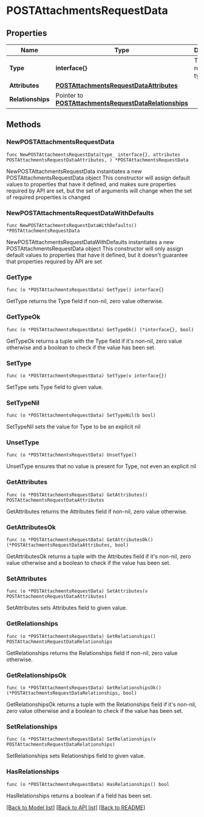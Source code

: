 # POSTAttachmentsRequestData

## Properties

Name | Type | Description | Notes
------------ | ------------- | ------------- | -------------
**Type** | **interface{}** | The resource&#39;s type | 
**Attributes** | [**POSTAttachmentsRequestDataAttributes**](POSTAttachmentsRequestDataAttributes.md) |  | 
**Relationships** | Pointer to [**POSTAttachmentsRequestDataRelationships**](POSTAttachmentsRequestDataRelationships.md) |  | [optional] 

## Methods

### NewPOSTAttachmentsRequestData

`func NewPOSTAttachmentsRequestData(type_ interface{}, attributes POSTAttachmentsRequestDataAttributes, ) *POSTAttachmentsRequestData`

NewPOSTAttachmentsRequestData instantiates a new POSTAttachmentsRequestData object
This constructor will assign default values to properties that have it defined,
and makes sure properties required by API are set, but the set of arguments
will change when the set of required properties is changed

### NewPOSTAttachmentsRequestDataWithDefaults

`func NewPOSTAttachmentsRequestDataWithDefaults() *POSTAttachmentsRequestData`

NewPOSTAttachmentsRequestDataWithDefaults instantiates a new POSTAttachmentsRequestData object
This constructor will only assign default values to properties that have it defined,
but it doesn't guarantee that properties required by API are set

### GetType

`func (o *POSTAttachmentsRequestData) GetType() interface{}`

GetType returns the Type field if non-nil, zero value otherwise.

### GetTypeOk

`func (o *POSTAttachmentsRequestData) GetTypeOk() (*interface{}, bool)`

GetTypeOk returns a tuple with the Type field if it's non-nil, zero value otherwise
and a boolean to check if the value has been set.

### SetType

`func (o *POSTAttachmentsRequestData) SetType(v interface{})`

SetType sets Type field to given value.


### SetTypeNil

`func (o *POSTAttachmentsRequestData) SetTypeNil(b bool)`

 SetTypeNil sets the value for Type to be an explicit nil

### UnsetType
`func (o *POSTAttachmentsRequestData) UnsetType()`

UnsetType ensures that no value is present for Type, not even an explicit nil
### GetAttributes

`func (o *POSTAttachmentsRequestData) GetAttributes() POSTAttachmentsRequestDataAttributes`

GetAttributes returns the Attributes field if non-nil, zero value otherwise.

### GetAttributesOk

`func (o *POSTAttachmentsRequestData) GetAttributesOk() (*POSTAttachmentsRequestDataAttributes, bool)`

GetAttributesOk returns a tuple with the Attributes field if it's non-nil, zero value otherwise
and a boolean to check if the value has been set.

### SetAttributes

`func (o *POSTAttachmentsRequestData) SetAttributes(v POSTAttachmentsRequestDataAttributes)`

SetAttributes sets Attributes field to given value.


### GetRelationships

`func (o *POSTAttachmentsRequestData) GetRelationships() POSTAttachmentsRequestDataRelationships`

GetRelationships returns the Relationships field if non-nil, zero value otherwise.

### GetRelationshipsOk

`func (o *POSTAttachmentsRequestData) GetRelationshipsOk() (*POSTAttachmentsRequestDataRelationships, bool)`

GetRelationshipsOk returns a tuple with the Relationships field if it's non-nil, zero value otherwise
and a boolean to check if the value has been set.

### SetRelationships

`func (o *POSTAttachmentsRequestData) SetRelationships(v POSTAttachmentsRequestDataRelationships)`

SetRelationships sets Relationships field to given value.

### HasRelationships

`func (o *POSTAttachmentsRequestData) HasRelationships() bool`

HasRelationships returns a boolean if a field has been set.


[[Back to Model list]](../README.md#documentation-for-models) [[Back to API list]](../README.md#documentation-for-api-endpoints) [[Back to README]](../README.md)


